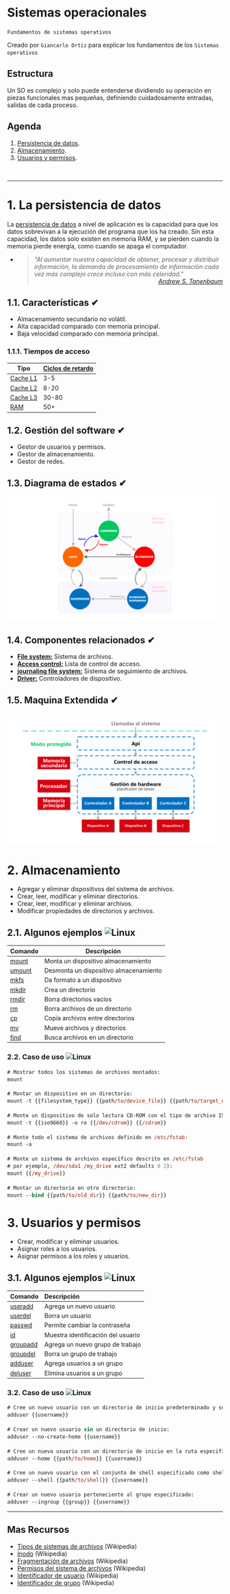 # Sistemas operacionales
<p><code>Fundamentos de sistemas operativos</code></p>
<p>Creado por <code>Giancarlo Ortiz</code> para explicar los fundamentos de los <code>Sistemas operativos</code></p>

## Estructura
Un SO es complejo y solo puede entenderse dividiendo su operación en piezas funcionales mas pequeñas, definiendo cuidadosamente entradas, salidas de cada proceso.

## Agenda
1. [Persistencia de datos](#1-persistencia-de-datos).
1. [Almacenamiento](#2-almacenamiento).
1. [Usuarios y permisos](#3-usuarios-y-permisos).

<br>


---
# 1. La persistencia de datos
La [persistencia de datos][1_0] a nivel de aplicación es la capacidad para que los datos sobrevivan a la ejecución del programa que los ha creado. Sin esta capacidad, los datos solo existen en memoria RAM, y se pierden cuando la memoria pierde energía, como cuando se apaga el computador.

* ><i>"Al aumentar nuestra capacidad de obtener, procesar y distribuir información, la demanda de procesamiento de información cada vez más complejo crece incluso con más celeridad."</i><br><cite style="display:block; text-align: right">
[Andrew S. Tanenbaum](https://es.wikipedia.org/wiki/Andrew_S._Tanenbaum)</cite>

[1_0]:https://es.wikipedia.org/wiki/Persistencia_(inform%C3%A1tica)#


## 1.1. Características ✔
* Almacenamiento secundario no volátil.
* Alta capacidad comparado con memoria principal.
* Baja velocidad comparado con memoria principal.


### 1.1.1. Tiempos de acceso
| Tipo | [Ciclos de retardo][11_1] |
|---|---|
| [Cache L1][11_2] | 3-5 |
| [Cache L2][11_2] | 8-20 |
| [Cache L3][11_2] | 30-80 |
| [RAM][11_3] | 50+ |

[11_1]:https://en.wikipedia.org/wiki/Clock_rate
[11_2]:https://en.wikipedia.org/wiki/Cache_hierarchy
[11_3]:https://en.wikipedia.org/wiki/Random-access_memory


## 1.2. Gestión del software ✔
* Gestor de usuarios y permisos.
* Gestor de almacenamiento.
* Gestor de redes.


## 1.3. Diagrama de estados ✔
![diagrama de estado](img/process_state_secondary.svg "Estados de una tarea")


## 1.4. Componentes relacionados ✔
* [__File system:__][14_1] Sistema de archivos.
* [__Access control:__][14_2] Lista de control de acceso.
* [__journaling file system:__][14_3] Sistema de seguimiento de archivos.
* [__Driver:__][14_4] Controladores de dispositivo.

[14_1]:https://es.wikipedia.org/wiki/Sistema_de_archivos
[14_2]:https://es.wikipedia.org/wiki/Lista_de_control_de_acceso
[14_3]:https://es.wikipedia.org/wiki/Journaling
[14_4]:https://es.wikipedia.org/wiki/Controlador_de_dispositivo


## 1.5. Maquina Extendida ✔
![mapa de procesos so](img/extended_machine_secondary.svg "Procesos maquina extendida")


# 2. Almacenamiento
* Agregar y eliminar dispositivos del sistema de archivos.
* Crear, leer, modificar y eliminar directorios.
* Crear, leer, modificar y eliminar archivos.
* Modificar propiedades de directorios y archivos.


## 2.1. Algunos ejemplos <img title="Linux" width="12" src="https://cdn.jsdelivr.net/gh/devicons/devicon/icons/linux/linux-original.svg"/>

| Comando |	Descripción |
|---|---|
| [mount][man_9] | Monta un dispositivo almacenamiento |
| [umount][man_10] | Desmonta un dispositivo almacenamiento |
| [mkfs][man_11] | Da formato a un dispositivo |
| [mkdir][man_12] | Crea un directorio |
| [rmdir][man_13] | Borra directorios vacíos |
| [rm][man_14] | Borra archivos de un directorio |
| [cp][man_15] | Copia archivos entre directorios |
| [mv][man_16] | Mueve archivos y directorios |
| [find][man_17] | Busca archivos en un directorio |

[man_9]:http://www.polarhome.com/service/man/?qf=mount&af=0&sf=0&of=Ubuntu&tf=2
[man_10]:http://www.polarhome.com/service/man/?qf=umount&af=0&sf=0&of=Ubuntu&tf=2
[man_11]:http://www.polarhome.com/service/man/?qf=mkfs&af=0&sf=0&of=Ubuntu&tf=2
[man_12]:http://www.polarhome.com/service/man/?qf=mkdir&af=0&sf=0&of=Ubuntu&tf=2
[man_13]:http://www.polarhome.com/service/man/?qf=rmdir&af=0&sf=0&of=Ubuntu&tf=2
[man_14]:http://www.polarhome.com/service/man/?qf=rm&af=0&sf=0&of=Ubuntu&tf=2
[man_15]:http://www.polarhome.com/service/man/?qf=cp&af=0&sf=0&of=Ubuntu&tf=2
[man_16]:http://www.polarhome.com/service/man/?qf=mv&af=0&sf=0&of=Ubuntu&tf=2
[man_17]:http://www.polarhome.com/service/man/?qf=find&af=0&sf=0&of=Ubuntu&tf=2


### 2.2. Caso de uso <img title="Linux" width="12" src="https://cdn.jsdelivr.net/gh/devicons/devicon/icons/linux/linux-original.svg"/>

```ps
# Mostrar todos los sistemas de archivos montados:
mount

# Montar un dispositivo en un directorio:
mount -t {{filesystem_type}} {{path/to/device_file}} {{path/to/target_directory}}

# Monte un dispositivo de solo lectura CD-ROM con el tipo de archivo ISO9660 en /cdrom:
mount -t {{iso9660}} -o ro {{/dev/cdrom}} {{/cdrom}}

# Monte todo el sistema de archivos definido en /etc/fstab:
mount -a

# Monte un sistema de archivos específico descrito en /etc/fstab 
# por ejemplo, /dev/sda1 /my_drive ext2 defaults 0 2):
mount {{/my_drive}}

# Montar un directorio en otro directorio:
mount --bind {{path/to/old_dir}} {{path/to/new_dir}}
```


# 3. Usuarios y permisos
* Crear, modificar y eliminar usuarios.
* Asignar roles a los usuarios.
* Asignar permisos a los roles y usuarios.


## 3.1. Algunos ejemplos <img title="Linux" width="12" src="https://cdn.jsdelivr.net/gh/devicons/devicon/icons/linux/linux-original.svg"/>

| Comando |	Descripción |
|:---|:---|
| [useradd][man_1] | Agrega un nuevo usuario |
| [userdel][man_2] | Borra un usuario |
| [passwd][man_3] | Permite cambiar la contraseña |
| [id][man_4] | Muestra identificación del usuario |
| [groupadd][man_5] | Agrega un nuevo grupo de trabajo |
| [groupdel][man_6] | Borra un grupo de trabajo |
| [adduser][man_7] | Agrega usuarios a un grupo |
| [deluser][man_8] | Elimina usuarios a un grupo |

[man_1]:http://www.polarhome.com/service/man/?qf=useradd&af=0&sf=0&of=Ubuntu&tf=2
[man_2]:http://www.polarhome.com/service/man/?qf=userdel&af=0&sf=0&of=Ubuntu&tf=2
[man_3]:http://www.polarhome.com/service/man/?qf=passwd&af=0&sf=0&of=Ubuntu&tf=2
[man_4]:http://www.polarhome.com/service/man/?qf=id&af=0&sf=0&of=Ubuntu&tf=2
[man_5]:http://www.polarhome.com/service/man/?qf=groupadd&af=0&sf=0&of=Ubuntu&tf=2
[man_6]:http://www.polarhome.com/service/man/?qf=groupdel&af=0&sf=0&of=Ubuntu&tf=2
[man_7]:http://www.polarhome.com/service/man/?qf=adduser&af=0&sf=0&of=Ubuntu&tf=2
[man_8]:http://www.polarhome.com/service/man/?qf=deluser&af=0&sf=0&of=Ubuntu&tf=2


### 3.2. Caso de uso <img title="Linux" width="12" src="https://cdn.jsdelivr.net/gh/devicons/devicon/icons/linux/linux-original.svg"/>

```ps
# Cree un nuevo usuario con un directorio de inicio predeterminado y solicite al usuario que establezca una contraseña:
adduser {{username}}

# Crear un nuevo usuario sin un directorio de inicio:
adduser --no-create-home {{username}}

# Cree un nuevo usuario con un directorio de inicio en la ruta especificada:
adduser --home {{path/to/home}} {{username}}

# Cree un nuevo usuario con el conjunto de shell especificado como shell de inicio de sesión:
adduser --shell {{path/to/shell}} {{username}}

# Crear un nuevo usuario perteneciente al grupo especificado:
adduser --ingroup {{group}} {{username}}
```

---
## Mas Recursos
- [Tipos de sistemas de archivos](https://es.wikipedia.org/wiki/Tipos_de_acceso_por_sistema_operativo) (Wikipedia)
- [Inodo](https://es.wikipedia.org/wiki/Inodo) (Wikipedia)
- [Fragmentación de archivos](https://es.wikipedia.org/wiki/Fragmentaci%C3%B3n_de_un_sistema_de_ficheros) (Wikipedia)
- [Permisos del sistema de archivos](https://es.wikipedia.org/wiki/Permisos_de_acceso_a_archivos) (Wikipedia)
- [Identificador de usuario](https://es.wikipedia.org/wiki/Identificador_de_usuario) (Wikipedia)
- [Identificador de grupo](https://es.wikipedia.org/wiki/Identificador_de_grupo) (Wikipedia)
